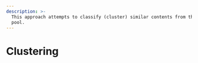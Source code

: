 ```yaml
---
description: >-
  This approach attempts to classify (cluster) similar contents from the content
  pool.
---
```


# Clustering

